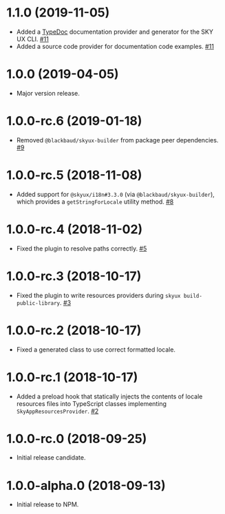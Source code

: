 # 1.1.0 (2019-11-05)

- Added a [TypeDoc](https://typedoc.org/) documentation provider and generator for the SKY UX CLI. [#11](https://github.com/blackbaud/skyux-builder-plugin-skyux/pull/11)
- Added a source code provider for documentation code examples. [#11](https://github.com/blackbaud/skyux-builder-plugin-skyux/pull/11)

# 1.0.0 (2019-04-05)

- Major version release.

# 1.0.0-rc.6 (2019-01-18)

- Removed `@blackbaud/skyux-builder` from package peer dependencies. [#9](https://github.com/blackbaud/skyux-builder-plugin-skyux/pull/9)

# 1.0.0-rc.5 (2018-11-08)

- Added support for `@skyux/i18n#3.3.0` (via `@blackbaud/skyux-builder`), which provides a `getStringForLocale` utility method. [#8](https://github.com/blackbaud/skyux-builder-plugin-skyux/pull/8)

# 1.0.0-rc.4 (2018-11-02)

- Fixed the plugin to resolve paths correctly. [#5](https://github.com/blackbaud/skyux-builder-plugin-skyux/pull/5)

# 1.0.0-rc.3 (2018-10-17)

- Fixed the plugin to write resources providers during `skyux build-public-library`. [#3](https://github.com/blackbaud/skyux-builder-plugin-skyux/pull/3)

# 1.0.0-rc.2 (2018-10-17)

- Fixed a generated class to use correct formatted locale.

# 1.0.0-rc.1 (2018-10-17)

- Added a preload hook that statically injects the contents of locale resources files into TypeScript classes implementing `SkyAppResourcesProvider`. [#2](https://github.com/blackbaud/skyux-builder-plugin-skyux/pull/2)

# 1.0.0-rc.0 (2018-09-25)

- Initial release candidate.

# 1.0.0-alpha.0 (2018-09-13)

- Initial release to NPM.
